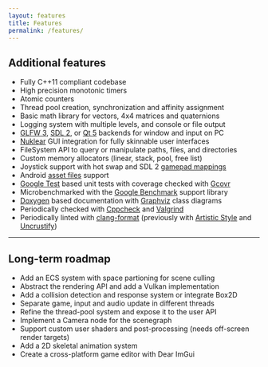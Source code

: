 ```yaml
---
layout: features
title: Features
permalink: /features/
---
```


## Additional features

- Fully C++11 compliant codebase
- High precision monotonic timers
- Atomic counters
- Thread pool creation, synchronization and affinity assignment
- Basic math library for vectors, 4x4 matrices and quaternions
- Logging system with multiple levels, and console or file output
- [GLFW 3](http://www.glfw.org/), [SDL 2](https://www.libsdl.org/), or [Qt 5](https://www.qt.io/) backends for window and input on PC
- [Nuklear](https://github.com/Immediate-Mode-UI/Nuklear) GUI integration for fully skinnable user interfaces
- FileSystem API to query or manipulate paths, files, and directories
- Custom memory allocators (linear, stack, pool, free list)
- Joystick support with hot swap and SDL 2 [gamepad mappings](https://wiki.libsdl.org/CategoryGameController)
- Android [asset files](https://developer.android.com/reference/android/content/res/AssetManager)  support
- [Google Test](https://github.com/google/googletest) based unit tests with coverage checked with [Gcovr](http://gcovr.com/)
- Microbenchmarked with the [Google Benchmark](https://github.com/google/benchmark) support library
- [Doxygen](http://www.stack.nl/~dimitri/doxygen/) based documentation with [Graphviz](http://www.graphviz.org/) class diagrams
- Periodically checked with [Cppcheck](http://cppcheck.sourceforge.net/) and [Valgrind](http://valgrind.org/)
- Periodically linted with [clang-format](https://clang.llvm.org/docs/ClangFormat.html) (previously with [Artistic Style](http://astyle.sourceforge.net/) and [Uncrustify](http://uncrustify.sourceforge.net/))

---

## Long-term roadmap

- Add an ECS system with space partioning for scene culling
- Abstract the rendering API and add a Vulkan implementation
- Add a collision detection and response system or integrate Box2D
- Separate game, input and audio update in different threads
- Refine the thread-pool system and expose it to the user API
- Implement a Camera node for the scenegraph
- Support custom user shaders and post-processing (needs off-screen render targets)
- Add a 2D skeletal animation system
- Create a cross-platform game editor with Dear ImGui
